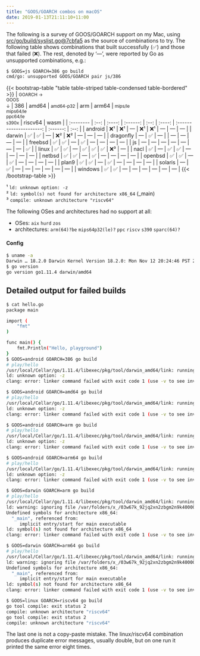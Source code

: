 ```yaml
---
title: "GOOS/GOARCH combos on macOS"
date: 2019-01-13T21:11:10+11:00
---
```


The following is a survey of GOOS/GOARCH support on my Mac, using [src/go/build/syslist.go@7cbfa5](https://github.com/golang/go/blob/7cbfa55b5d17c8deaecff05e4221f828467cfa97/src/go/build/syslist.go) as the source of combinations to try. The following table shows combinations that built successfully (✅) and those that failed (❌). The rest, denoted by ‘—’, were reported by Go as unsupported combinations, e.g.:

```bash
$ GOOS=js GOARCH=386 go build
cmd/go: unsupported GOOS/GOARCH pair js/386
```

{{< bootstrap-table "table table-striped table-condensed table-bordered" >}}
| <span style="font-size: smaller">GOARCH&nbsp;→<br/>GOOS<br/>↓</span> | 386  | amd64  | <span style="font-size: smaller">amd64-p32</span> | arm  | arm64  | <span style="font-size: smaller">mips/le<br/>mips64/le<br/>ppc64/le<br/>s390x</span> | riscv64 | wasm |
| :-------- | :--: | :----: | :------: | :--: | :----: | :---------------------:               | :------: | :--: |
| android   |  ❌¹ |   ❌¹ |    —     |  ❌¹ |   ❌¹ |           —                           |    —     |  —   |
| darwin    |  ✅  |   ✅  |    —     |  ❌² |   ❌² |           —                           |    —     |  —   |
| dragonfly |  —   |   ✅   |    —     |      |   —   |           —                            |    —     |  —   |
| freebsd   |  ✅  |   ✅  |    —     |  ✅  |   —    |           —                           |    —     |  —   |
| js        |  —   |   —    |    —     |  —   |   —    |             —                         |    —     |  ✅ |
| linux     |  ✅  |   ✅  |    —     |  ✅  |   ✅  |           ✅                          |    ❌³  |  —   |
| nacl      |  ✅  |   —    |    ✅   |  ✅  |   —    |           —                           |    —     |  —   |
| netbsd    |  ✅  |   ✅  |    —     |  ✅  |   —    |           —                           |    —     |  —   |
| openbsd   |  ✅  |   ✅  |    —     |  ✅  |   —    |           —                           |    —     |  —   |
| plan9     |  ✅  |   ✅  |    —     |  ✅  |   —    |           —                           |    —     |  —   |
| solaris   |  —   |   ✅   |    —     |  —   |   —   |          —                             |    —     |  —   |
| windows   |  ✅  |   ✅  |    —     |  —   |   —    |           —                           |    —     |  —   |
{{< /bootstrap-table >}}

¹ `ld: unknown option: -z` <br/>
² `ld: symbol(s) not found for architecture x86_64` (_main) <br/>
³ `compile: unknown architecture "riscv64"`

The following OSes and architectures had no support at all:

- OSes: `aix` `hurd` `zos`
- architectures: `arm(64)?be` `mips64p32(le)?` `ppc` `riscv` `s390` `sparc(64)?`

#### Config

```bash
$ uname -a
Darwin … 18.2.0 Darwin Kernel Version 18.2.0: Mon Nov 12 20:24:46 PST 2018; root:xnu-4903.231.4~2/RELEASE_X86_64 x86_64 i386 MacBookPro10,1 Darwin
$ go version
go version go1.11.4 darwin/amd64
```

## Detailed output for failed builds

```bash
$ cat hello.go
package main

import (
	"fmt"
)

func main() {
	fmt.Println("Hello, playground")
}
$ GOOS=android GOARCH=386 go build
# play/hello
/usr/local/Cellar/go/1.11.4/libexec/pkg/tool/darwin_amd64/link: running clang failed: exit status 1
ld: unknown option: -z
clang: error: linker command failed with exit code 1 (use -v to see invocation)

$ GOOS=android GOARCH=amd64 go build
# play/hello
/usr/local/Cellar/go/1.11.4/libexec/pkg/tool/darwin_amd64/link: running clang failed: exit status 1
ld: unknown option: -z
clang: error: linker command failed with exit code 1 (use -v to see invocation)

$ GOOS=android GOARCH=arm go build
# play/hello
/usr/local/Cellar/go/1.11.4/libexec/pkg/tool/darwin_amd64/link: running clang failed: exit status 1
ld: unknown option: -z
clang: error: linker command failed with exit code 1 (use -v to see invocation)

$ GOOS=android GOARCH=arm64 go build
# play/hello
/usr/local/Cellar/go/1.11.4/libexec/pkg/tool/darwin_amd64/link: running clang failed: exit status 1
ld: unknown option: -z
clang: error: linker command failed with exit code 1 (use -v to see invocation)

$ GOOS=darwin GOARCH=arm go build
# play/hello
/usr/local/Cellar/go/1.11.4/libexec/pkg/tool/darwin_amd64/link: running clang failed: exit status 1
ld: warning: ignoring file /var/folders/x_/03w67k_92jq2xn2zbgm2n9k40000gn/T/go-link-440104962/go.o, file was built for armv7 which is not the architecture being linked (x86_64): /var/folders/x_/03w67k_92jq2xn2zbgm2n9k40000gn/T/go-link-440104962/go.o
Undefined symbols for architecture x86_64:
  "_main", referenced from:
     implicit entry/start for main executable
ld: symbol(s) not found for architecture x86_64
clang: error: linker command failed with exit code 1 (use -v to see invocation)

$ GOOS=darwin GOARCH=arm64 go build
# play/hello
/usr/local/Cellar/go/1.11.4/libexec/pkg/tool/darwin_amd64/link: running clang failed: exit status 1
ld: warning: ignoring file /var/folders/x_/03w67k_92jq2xn2zbgm2n9k40000gn/T/go-link-419067768/go.o, file was built for unsupported file format ( 0xCF 0xFA 0xED 0xFE 0x0C 0x00 0x00 0x01 0x00 0x00 0x00 0x00 0x01 0x00 0x00 0x00 ) which is not the architecture being linked (x86_64): /var/folders/x_/03w67k_92jq2xn2zbgm2n9k40000gn/T/go-link-419067768/go.o
Undefined symbols for architecture x86_64:
  "_main", referenced from:
     implicit entry/start for main executable
ld: symbol(s) not found for architecture x86_64
clang: error: linker command failed with exit code 1 (use -v to see invocation)

$ GOOS=linux GOARCH=riscv64 go build
go tool compile: exit status 2
compile: unknown architecture "riscv64"
go tool compile: exit status 2
compile: unknown architecture "riscv64"
```

The last one is not a copy-paste mistake. The linux/riscv64 combination produces duplicate error messages, usually double, but on one run it printed the same error eight times.
